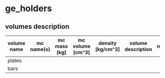 # ge_holders

## volumes description

| volume name | mc name(s) | mc mass [kg] | mc volume [cm^3] | density [kg/cm^3] | volume description | notes |
| ----------- | ---------- | ------------ | ---------------- | ----------------- | ------------------ | ----- |
| plates      |            |              |                  |                   |                    |       | 
| bars        |            |              |                  |                   |                    |       |



